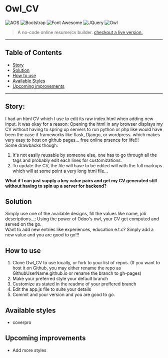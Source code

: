 # Owl_CV

![AOS](https://img.shields.io/badge/AOS-3.0.0-mediumslateblue "AoS")
![Bootstrap](https://img.shields.io/badge/Bootstrap-4.4.1-indigo "Bootstrap")
![Font Awesome](https://img.shields.io/badge/Fontawesome-5.1.1-darkblue "Font Awesome")
![JQuery](https://img.shields.io/badge/JQuery-3.4.1-yellow "JQuery")
![Owl](https://img.shields.io/badge/Owl-1.2.4-purple "Owl")

> A no-code online resume/cv builder.
> [checkout a live version.](http://Ibrahim.Ewetoye.com/)
<hr>


## Table of Contents
* [Story](#Story)
* [Solution](#Solution)
* [How to use](#How-to-use)
* [Available Styles](#Available-styles)
* [Upcoming improvements](#Upcoming-improvements)

<hr>

## Story:
I had an html CV which I use to edit its raw index.html  when adding new input.
It was okay for a reason: Opening the html in any browser displays my CV without having to spring up servers to run python or php like would have been the case if frameworks like flask, Django, or wordpress. which makes very easy to host on github pages... free online prsence for life!!!  
Some drawbacks though:
1. It's not easily reusable by someone else, one has to go through all the tags and probably edit each lines for customizations.
2. To update the CV, the file will have to be edited will with the full markups which will at some point a very long html file...

**What if I can just supply a key value pairs and get my CV generated still without having to spin up a server for backend?**

## Solution
Simply use one of the available designs, fill the values like name, job descriptions...; Using the power of Odoo's owl, your CV get computed and served on the go.  
Want to add new entries like experiences, education e.t.c? Simply add a new value and you are good to go!!!

## How to use
1. Clone Owl_CV to use locally, or fork to your list of repos. (If you want to host it on Github, you may either rename the repo as GithubUserName.github.io or rename the branch to gh-pages)
2. Make your preferred style your default branch
3. Customize as stated in the readme of your preffered branch
4. Edit the app.js file to suite your details
5. Commit and your version and you are good to go.

## Available styles
* coverpro

## Upcoming improvements
* Add more styles
